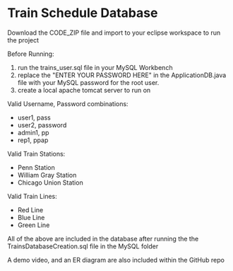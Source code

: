 # Train Schedule Database

Download the CODE_ZIP file and import to your eclipse workspace to run the project

Before Running:
1. run the trains_user.sql file in your MySQL Workbench
2. replace the "ENTER YOUR PASSWORD HERE" in the ApplicationDB.java file with your MySQL password for the root user.
3. create a local apache tomcat server to run on

Valid Username, Password combinations:

- user1, pass
- user2, password
- admin1, pp
- rep1, ppap

Valid Train Stations:

- Penn Station
- William Gray Station
- Chicago Union Station

Valid Train Lines:

- Red Line
- Blue Line
- Green Line

All of the above are included in the database after running the the TrainsDatabaseCreation.sql file in the MySQL folder

A demo video, and an ER diagram are also included within the GitHub repo
